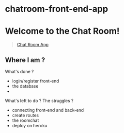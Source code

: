 # chatroom-front-end-app

# Welcome to the Chat Room!
> [Chat Room App](https://vanyl.github.io/chatroom-front-end-app/chatroom-app/)

## Where I am ?

What's done ?
- login/register front-end
- the database
- 
	
What's left to do ? The struggles ?

- connecting front-end and back-end
- create routes
- the roomchat
- deploy on heroku